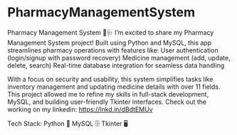 # PharmacyManagementSystem
Pharmacy Management System 💊🩺
I’m excited to share my Pharmacy Management System project! Built using Python and MySQL, this app streamlines pharmacy operations with features like:
User authentication (login/signup with password recovery)
Medicine management (add, update, delete, search)
Real-time database integration for seamless data handling

With a focus on security and usability, this system simplifies tasks like inventory management and updating medicine details with over 11 fields.
This project allowed me to refine my skills in full-stack development, MySQL, and building user-friendly Tkinter interfaces.
Check out the working on my linkedin: https://lnkd.in/dBdtEMUv

Tech Stack:
Python 🐍
MySQL 🗄
Tkinter 🖥
